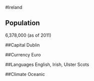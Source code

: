 
#Ireland

## Population
6,378,000 (as of 2011)

##Capital
Dublin

##Currency
Euro

##Languages
English, Irish, Ulster Scots

##Climate
Oceanic

